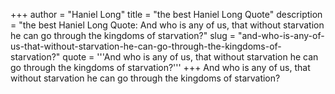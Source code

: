 +++
author = "Haniel Long"
title = "the best Haniel Long Quote"
description = "the best Haniel Long Quote: And who is any of us, that without starvation he can go through the kingdoms of starvation?"
slug = "and-who-is-any-of-us-that-without-starvation-he-can-go-through-the-kingdoms-of-starvation?"
quote = '''And who is any of us, that without starvation he can go through the kingdoms of starvation?'''
+++
And who is any of us, that without starvation he can go through the kingdoms of starvation?
